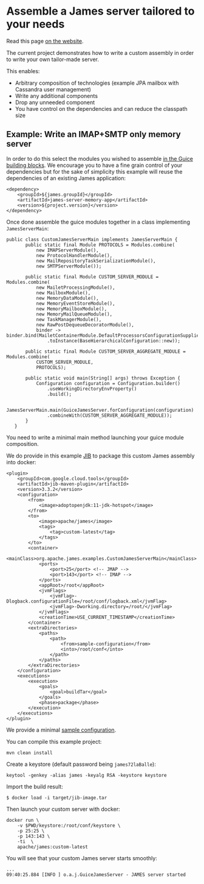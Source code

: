 # Assemble a James server tailored to your needs

Read this page [on the website](http://james.apache.org/howTo/custom-james-assembly.html).

The current project demonstrates how to write a custom assembly in order to write your
own tailor-made server.

This enables:

 - Arbitrary composition of technologies (example JPA mailbox with Cassandra user management)
 - Write any additional components
 - Drop any unneeded component
 - You have control on the dependencies and can reduce the classpath size

## Example: Write an IMAP+SMTP only memory server

In order to do this select the modules you wished to assemble [in the Guice building blocks](https://github.com/apache/james-project/tree/master/server/container/guice). We encourage you to have
a fine grain control of your dependencies but for the sake of simplicity this example will reuse the dependencies of an
existing James application:

```
<dependency>
    <groupId>${james.groupId}</groupId>
    <artifactId>james-server-memory-app</artifactId>
    <version>${project.version}</version>
</dependency>
```

Once done assemble the guice modules together in a class implementing `JamesServerMain`:

```
public class CustomJamesServerMain implements JamesServerMain {
       public static final Module PROTOCOLS = Modules.combine(
           new IMAPServerModule(),
           new ProtocolHandlerModule(),
           new MailRepositoryTaskSerializationModule(),
           new SMTPServerModule());
   
       public static final Module CUSTOM_SERVER_MODULE = Modules.combine(
           new MailetProcessingModule(),
           new MailboxModule(),
           new MemoryDataModule(),
           new MemoryEventStoreModule(),
           new MemoryMailboxModule(),
           new MemoryMailQueueModule(),
           new TaskManagerModule(),
           new RawPostDequeueDecoratorModule(),
           binder -> binder.bind(MailetContainerModule.DefaultProcessorsConfigurationSupplier.class)
               .toInstance(BaseHierarchicalConfiguration::new));
   
       public static final Module CUSTOM_SERVER_AGGREGATE_MODULE = Modules.combine(
           CUSTOM_SERVER_MODULE,
           PROTOCOLS);
   
       public static void main(String[] args) throws Exception {
           Configuration configuration = Configuration.builder()
               .useWorkingDirectoryEnvProperty()
               .build();
   
           JamesServerMain.main(GuiceJamesServer.forConfiguration(configuration)
               .combineWith(CUSTOM_SERVER_AGGREGATE_MODULE));
       }
   }
```

You need to write a minimal main method launching your guice module composition.

We do provide in this example [JIB](https://github.com/GoogleContainerTools/jib/tree/master/jib-maven-plugin) to package this custom James assembly into docker:

```
<plugin>
    <groupId>com.google.cloud.tools</groupId>
    <artifactId>jib-maven-plugin</artifactId>
    <version>3.3.2</version>
    <configuration>
        <from>
            <image>adoptopenjdk:11-jdk-hotspot</image>
        </from>
        <to>
            <image>apache/james</image>
            <tags>
                <tag>custom-latest</tag>
            </tags>
        </to>
        <container>
            <mainClass>org.apache.james.examples.CustomJamesServerMain</mainClass>
            <ports>
                <port>25</port> <!-- JMAP -->
                <port>143</port> <!-- IMAP -->
            </ports>
            <appRoot>/root</appRoot>
            <jvmFlags>
                <jvmFlag>-Dlogback.configurationFile=/root/conf/logback.xml</jvmFlag>
                <jvmFlag>-Dworking.directory=/root/</jvmFlag>
            </jvmFlags>
            <creationTime>USE_CURRENT_TIMESTAMP</creationTime>
        </container>
        <extraDirectories>
            <paths>
                <path>
                    <from>sample-configuration</from>
                    <into>/root/conf</into>
                </path>
            </paths>
        </extraDirectories>
    </configuration>
    <executions>
        <execution>
            <goals>
                <goal>buildTar</goal>
            </goals>
            <phase>package</phase>
        </execution>
    </executions>
</plugin>
```

We provide a minimal [sample configuration](https://github.com/apache/james-project/tree/master/examples/custom-james-assembly/sample-configuration).

You can compile this example project:

```
mvn clean install
```

Create a keystore (default password being `james72laBalle`):

```
keytool -genkey -alias james -keyalg RSA -keystore keystore
```

Import the build result:

```
$ docker load -i target/jib-image.tar
```

Then launch your custom server with docker:

```
docker run \
    -v $PWD/keystore:/root/conf/keystore \
    -p 25:25 \
    -p 143:143 \
    -ti  \ 
    apache/james:custom-latest
```

You will see that your custom James server starts smoothly:

```
...
09:40:25.884 [INFO ] o.a.j.GuiceJamesServer - JAMES server started
```
